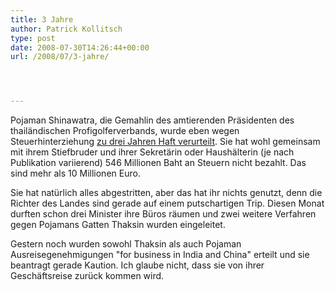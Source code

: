 ```yaml
---
title: 3 Jahre
author: Patrick Kollitsch
type: post
date: 2008-07-30T14:26:44+00:00
url: /2008/07/3-jahre/




---
```

Pojaman Shinawatra, die Gemahlin des amtierenden Präsidenten des thailändischen Profigolferverbands, wurde eben wegen Steuerhinterziehung [zu drei Jahren Haft verurteilt][1]. Sie hat wohl gemeinsam mit ihrem Stiefbruder und ihrer Sekretärin oder Haushälterin (je nach Publikation variierend) 546 Millionen Baht an Steuern nicht bezahlt. Das sind mehr als 10 Millionen Euro.

Sie hat natürlich alles abgestritten, aber das hat ihr nichts genutzt, denn die Richter des Landes sind gerade auf einem putschartigen Trip. Diesen Monat durften schon drei Minister ihre Büros räumen und zwei weitere Verfahren gegen Pojamans Gatten Thaksin wurden eingeleitet.

Gestern noch wurden sowohl Thaksin als auch Pojaman Ausreisegenehmigungen "for business in India and China" erteilt und sie beantragt gerade Kaution. Ich glaube nicht, dass sie von ihrer Geschäftsreise zurück kommen wird.

 [1]: http://nationmultimedia.com/2008/07/31/headlines/headlines_30079445.php
